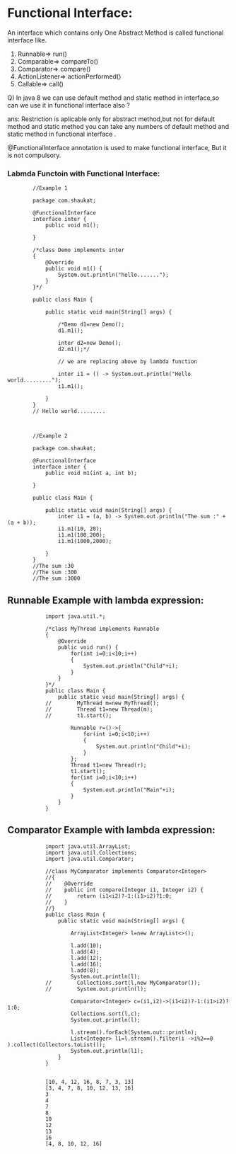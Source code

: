 # Functional Interface:

An interface which contains only One Abstract Method is called functional interface like.  

1. Runnable=>   run()
2. Comparable=> compareTo()
3. Comparator=> compare()
4. ActionListener=> actionPerformed()
5. Callable=> call()

Q) In java 8 we can use default method and static method in interface,so can we use it in functional interface also ?  

ans: Restriction is aplicable only for abstract method,but not for default method and static method you can take any numbers of default method and static method in functional interface .

@FunctionalInterface annotation is used to make functional interface, But it is not compulsory.

### Labmda Functoin with Functional Interface:
        
            //Example 1
            
            package com.shaukat;

            @FunctionalInterface
            interface inter {
                public void m1();

            }

            /*class Demo implements inter
            {
                @Override
                public void m1() {
                    System.out.println("hello.......");
                }
            }*/

            public class Main {

                public static void main(String[] args) {

                    /*Demo d1=new Demo();
                    d1.m1();

                    inter d2=new Demo();
                    d2.m1();*/

                    // we are replacing above by lambda function

                    inter i1 = () -> System.out.println("Hello world.........");
                    i1.m1();

                }
            }
            // Hello world.........        
            
            
            
            //Example 2
           
            package com.shaukat;

            @FunctionalInterface
            interface inter {
                public void m1(int a, int b);

            }

            public class Main {

                public static void main(String[] args) {
                    inter i1 = (a, b) -> System.out.println("The sum :" + (a + b));
                    i1.m1(10, 20);
                    i1.m1(100,200);
                    i1.m1(1000,2000);

                }
            }
            //The sum :30
            //The sum :300
            //The sum :3000
            
## Runnable Example with lambda expression:

                import java.util.*;

                /*class MyThread implements Runnable
                {
                    @Override
                    public void run() {
                        for(int i=0;i<10;i++)
                        {
                            System.out.println("Child"+i);
                        }
                    }
                }*/
                public class Main {
                    public static void main(String[] args) {
                //        MyThread m=new MyThread();
                //        Thread t1=new Thread(m);
                //        t1.start();

                        Runnable r=()->{
                            for(int i=0;i<10;i++)
                            {
                                System.out.println("Child"+i);
                            }
                        };
                        Thread t1=new Thread(r);
                        t1.start();
                        for(int i=0;i<10;i++)
                        {
                            System.out.println("Main"+i);
                        }
                    }
                }        

## Comparator Example with lambda expression:

                import java.util.ArrayList;
                import java.util.Collections;
                import java.util.Comparator;

                //class MyComparator implements Comparator<Integer>
                //{
                //    @Override
                //    public int compare(Integer i1, Integer i2) {
                //        return (i1<i2)?-1:(i1>i2)?1:0;
                //    }
                //}
                public class Main {
                    public static void main(String[] args) {

                        ArrayList<Integer> l=new ArrayList<>();

                        l.add(10);
                        l.add(4);
                        l.add(12);
                        l.add(16);
                        l.add(8);
                        System.out.println(l);
                //        Collections.sort(l,new MyComparator());
                //        System.out.println(l);

                        Comparator<Integer> c=(i1,i2)->(i1<i2)?-1:(i1>i2)?1:0;
                        Collections.sort(l,c);
                        System.out.println(l);
                        
                        l.stream().forEach(System.out::println);
                        List<Integer> l1=l.stream().filter(i ->i%2==0 ).collect(Collectors.toList());
                        System.out.println(l1);
                    }
                }
                
                
                [10, 4, 12, 16, 8, 7, 3, 13]
                [3, 4, 7, 8, 10, 12, 13, 16]
                3
                4
                7
                8
                10
                12
                13
                16
                [4, 8, 10, 12, 16]
